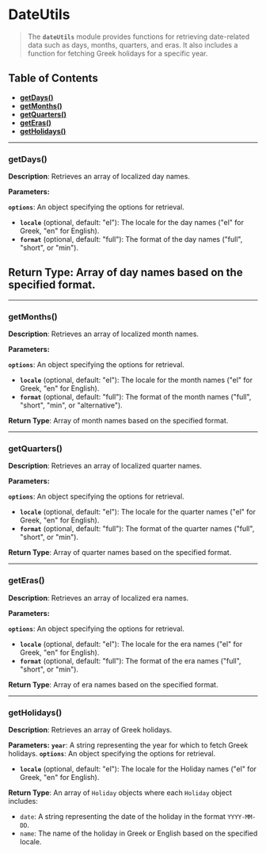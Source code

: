 # DateUtils

> The **`dateUtils`** module provides functions for retrieving date-related data such as days, months, quarters, and eras. It also includes a function for fetching Greek holidays for a specific year.

## Table of Contents

- [**getDays()**](#getDays)
- [**getMonths()**](#getMonths)
- [**getQuarters()**](#getQuarters)
- [**getEras()**](#getEras)
- [**getHolidays()**](#getHolidays)

---

### getDays()<a id='getDays'></a>

**Description**: Retrieves an array of localized day names.

**Parameters:**

**`options`**: An object specifying the options for retrieval.

- **`locale`** (optional, default: "el"): The locale for the day names ("el" for Greek, "en" for English).
- **`format`** (optional, default: "full"): The format of the day names ("full", "short", or "min").

## **Return Type**: Array of day names based on the specified format.

---

### getMonths()<a id='getMonths'></a>

**Description**: Retrieves an array of localized month names.

**Parameters:**

**`options`**: An object specifying the options for retrieval.

- **`locale`** (optional, default: "el"): The locale for the month names ("el" for Greek, "en" for English).
- **`format`** (optional, default: "full"): The format of the month names ("full", "short", "min", or "alternative").

**Return Type**: Array of month names based on the specified format.

---

### getQuarters()<a id='getQuarters'></a>

**Description**: Retrieves an array of localized quarter names.

**Parameters:**

**`options`**: An object specifying the options for retrieval.

- **`locale`** (optional, default: "el"): The locale for the quarter names ("el" for Greek, "en" for English).
- **`format`** (optional, default: "full"): The format of the quarter names ("full", "short", or "min").

**Return Type**: Array of quarter names based on the specified format.

---

### getEras()<a id='getEras'></a>

**Description**: Retrieves an array of localized era names.

**Parameters:**

**`options`**: An object specifying the options for retrieval.

- **`locale`** (optional, default: "el"): The locale for the era names ("el" for Greek, "en" for English).
- **`format`** (optional, default: "full"): The format of the era names ("full", "short", or "min").

**Return Type**: Array of era names based on the specified format.

---

### getHolidays()<a id='getHolidays'></a>

**Description**: Retrieves an array of Greek holidays.

**Parameters:**
**`year`**: A string representing the year for which to fetch Greek holidays.
**`options`**: An object specifying the options for retrieval.

- **`locale`** (optional, default: "el"): The locale for the Holiday names ("el" for Greek, "en" for English).

**Return Type**: An array of `Holiday` objects where each `Holiday` object includes:

- `date`: A string representing the date of the holiday in the format `YYYY-MM-DD`.
- `name`: The name of the holiday in Greek or English based on the specified locale.
